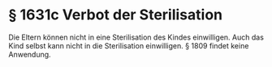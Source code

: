 # § 1631c Verbot der Sterilisation
Die Eltern können nicht in eine Sterilisation des Kindes einwilligen. Auch das Kind selbst kann nicht in die Sterilisation einwilligen. § 1809 findet keine Anwendung.